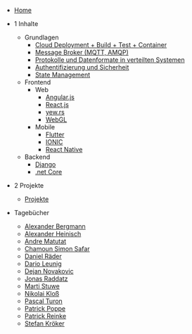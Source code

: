 <!-- _navbar.md -->

* [Home](/)
* 1 Inhalte
  * Grundlagen
    * [Cloud Deployment + Build + Test + Container](cloud-docker-jenkins/index.md)
    * [Message Broker (MQTT, AMQP)](mqtt/index)
    * [Protokolle und Datenformate in verteilten Systemen](netzwerkprotokolle/index)
    * [Authentifizierung und Sicherheit](security-auth/index)
    * [State Management](state-managment/index)
  * Frontend
    * Web 
      * [Angular.js](angular/index)
      * [React.js](react/index.md)
      * [yew.rs](rust_yew/index)
      * [WebGL](webgl/index)
    * Mobile
      * [Flutter](flutter/index.md)
      * [IONIC](ionic/index)
      * [React Native](reactnative/index)
  * Backend
    * [Django](django/index)
    * [.net Core](dotnetcore/index)
* 2 Projekte
  * [Projekte](orga/projekt)
  
* Tagebücher
  * [Alexander Bergmann](devdiaries/alexanderbergmann)
  * [Alexander Heinisch](devdiaries/alexanderheinisch)
  * [Andre Matutat](devdiaries/andrematutat)
  * [Chamoun Simon Safar](devdiaries/chamounsimonsafar)
  * [Daniel Räder](devdiaries/danielraeder)
  * [Dario Leunig](devdiaries/darioleunig)
  * [Dejan Novakovic](devdiaries/dejannovakovic.md)
  * [Jonas Raddatz](devdiaries/jonasraddatz)
  * [Marti Stuwe](devdiaries/martistuwe)
  * [Nikolai Kloß](devdiaries/nikolaikloss)
  * [Pascal Turon](devdiaries/pascalturon)
  * [Patrick Poppe](devdiaries/patrickpoppe)
  * [Patrick Reinke](devdiaries/patrickreinke)
  * [Stefan Kröker](devdiaries/stefankroeker)
